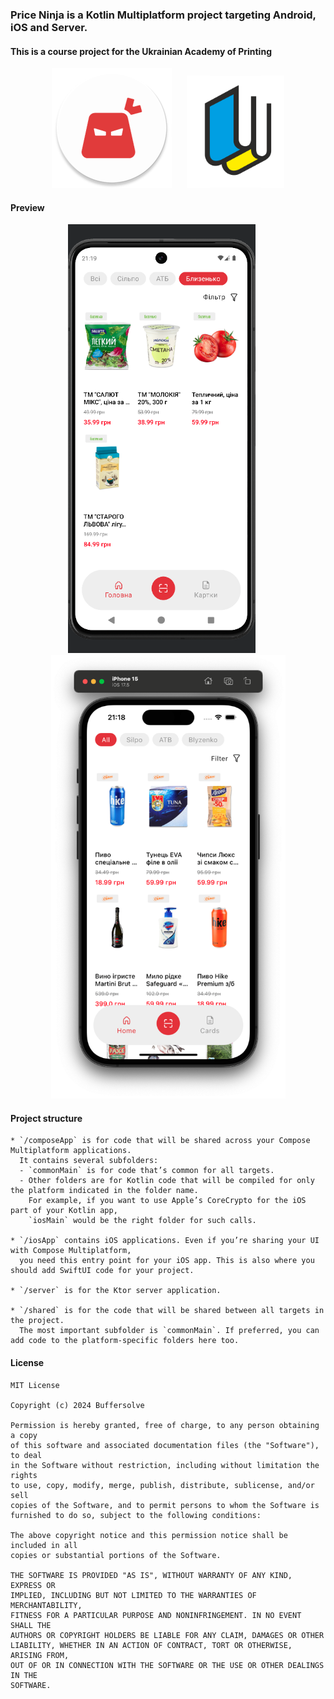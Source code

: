 ### Price Ninja is a Kotlin Multiplatform project targeting Android, iOS and Server.
#### This is a course project for the Ukrainian Academy of Printing

<div align="center">
    <img src="https://raw.githubusercontent.com/Buffersolve/PriceNinja/develop/composeApp/src/androidMain/res/mipmap-xxxhdpi/ic_launcher_round.webp" alt="Logo 1" style="margin-right: 20px;">
    <img src="https://raw.githubusercontent.com/Buffersolve/PriceNinja/develop/composeApp/src/commonMain/composeResources/drawable/LogoUAD.png" alt="Logo 2" style="height: 180px;">
</div>


#### Preview

<div align="center">
    <img width="300" src="https://raw.githubusercontent.com/Buffersolve/PriceNinja/develop/composeApp/src/androidMain/Screenshot_Android.png" alt="Logo 1" style="margin-right: 20px;">
    <img width="375" src="https://raw.githubusercontent.com/Buffersolve/PriceNinja/develop/composeApp/src/iosMain/Screenshot_iOS.png" alt="Logo 2">
</div>

#### Project structure

```
* `/composeApp` is for code that will be shared across your Compose Multiplatform applications.
  It contains several subfolders:
  - `commonMain` is for code that’s common for all targets.
  - Other folders are for Kotlin code that will be compiled for only the platform indicated in the folder name.
    For example, if you want to use Apple’s CoreCrypto for the iOS part of your Kotlin app,
    `iosMain` would be the right folder for such calls.

* `/iosApp` contains iOS applications. Even if you’re sharing your UI with Compose Multiplatform, 
  you need this entry point for your iOS app. This is also where you should add SwiftUI code for your project.

* `/server` is for the Ktor server application.

* `/shared` is for the code that will be shared between all targets in the project.
  The most important subfolder is `commonMain`. If preferred, you can add code to the platform-specific folders here too.
```

#### License
```
MIT License

Copyright (c) 2024 Buffersolve

Permission is hereby granted, free of charge, to any person obtaining a copy
of this software and associated documentation files (the "Software"), to deal
in the Software without restriction, including without limitation the rights
to use, copy, modify, merge, publish, distribute, sublicense, and/or sell
copies of the Software, and to permit persons to whom the Software is
furnished to do so, subject to the following conditions:

The above copyright notice and this permission notice shall be included in all
copies or substantial portions of the Software.

THE SOFTWARE IS PROVIDED "AS IS", WITHOUT WARRANTY OF ANY KIND, EXPRESS OR
IMPLIED, INCLUDING BUT NOT LIMITED TO THE WARRANTIES OF MERCHANTABILITY,
FITNESS FOR A PARTICULAR PURPOSE AND NONINFRINGEMENT. IN NO EVENT SHALL THE
AUTHORS OR COPYRIGHT HOLDERS BE LIABLE FOR ANY CLAIM, DAMAGES OR OTHER
LIABILITY, WHETHER IN AN ACTION OF CONTRACT, TORT OR OTHERWISE, ARISING FROM,
OUT OF OR IN CONNECTION WITH THE SOFTWARE OR THE USE OR OTHER DEALINGS IN THE
SOFTWARE.
```
